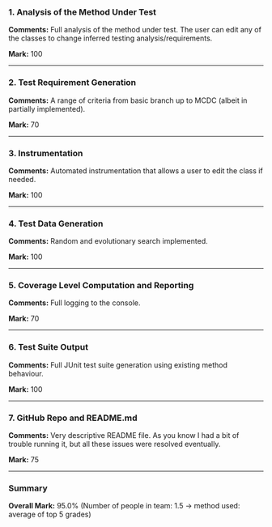 ### 1. Analysis of the Method Under Test

__Comments:__ Full analysis of the method under test. The user can edit any of the classes to change inferred testing analysis/requirements. 

__Mark:__ 100

---

### 2. Test Requirement Generation

__Comments:__ A range of criteria from basic branch up to MCDC (albeit in partially implemented).

__Mark:__ 70

---

### 3. Instrumentation

__Comments:__ Automated instrumentation that allows a user to edit the class if needed.

__Mark:__ 100

---

### 4. Test Data Generation

__Comments:__ Random and evolutionary search implemented. 

__Mark:__ 100

---

### 5. Coverage Level Computation and Reporting

__Comments:__ Full logging to the console.

__Mark:__ 70

---

### 6. Test Suite Output

__Comments:__ Full JUnit test suite generation using existing method behaviour.

__Mark:__ 100

---

### 7. GitHub Repo and README.md

__Comments:__ Very descriptive README file. As you know I had a bit of trouble running it, but all these issues were resolved eventually.

__Mark:__ 75

---

### Summary

__Overall Mark:__ 95.0% (Number of people in team: 1.5 -> method used: average of top 5 grades)